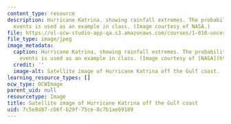 ```yaml
---
content_type: resource
description: Hurricane Katrina, showing rainfall extremes. The probability of weather
  events is used as an example in class. (Image courtesy of NASA.)
file: https://ol-ocw-studio-app-qa.s3.amazonaws.com/courses/1-010-uncertainty-in-engineering-fall-2008/7c5e8d87cb6fb29f75ce8c7b1ae69189_1-010f08.jpg
file_type: image/jpeg
image_metadata:
  caption: Hurricane Katrina, showing rainfall extremes. The probability of weather
    events is used as an example in class. (Image courtesy of [NASA](http://www.nasa.gov/).)
  credit: ''
  image-alt: Satellite image of Hurricane Katrina off the Gulf coast.
learning_resource_types: []
ocw_type: OCWImage
parent_uid: null
resourcetype: Image
title: Satellite image of Hurricane Katrina off the Gulf coast
uid: 7c5e8d87-cb6f-b29f-75ce-8c7b1ae69189
---
```

